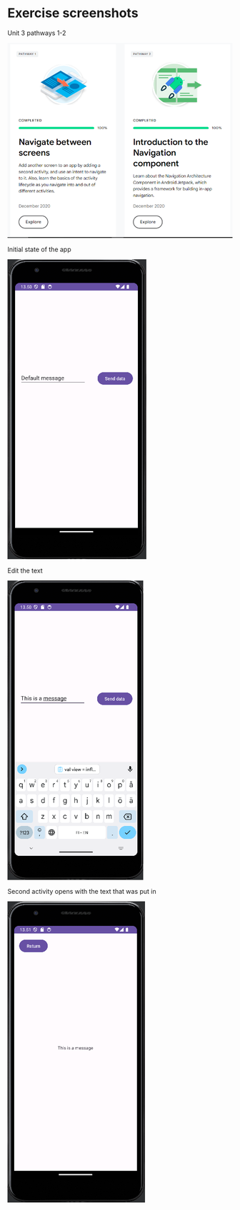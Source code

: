 # Exercise screenshots

Unit 3 pathways 1-2  

![unit3](Exercise-Images/path.PNG)  

Initial state of the app  

![initial state](Exercise-Images/init.png)  

Edit the text  

![edit text](Exercise-Images/edit.png)  

Second activity opens with the text that was put in  

![second activity](Exercise-Images/display.png)

